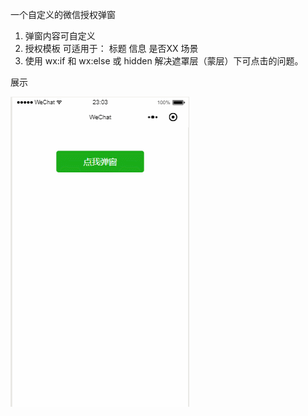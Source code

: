 一个自定义的微信授权弹窗
1. 弹窗内容可自定义
2. 授权模板 可适用于： 标题 信息 是否XX 场景
3. 使用 wx:if 和 wx:else 或 hidden 解决遮罩层（蒙层）下可点击的问题。

展示


![](https://github.com/MoTec95/CustomPop/blob/master/scr-cap/access.gif)